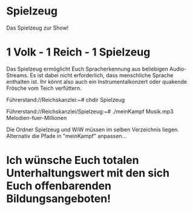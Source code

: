 # Spielzeug

Das Spielzeug zur Show!

# 1 Volk - 1 Reich - 1 Spielzeug

Das Spielzeug ermöglicht Euch Spracherkennung aus beliebigen Audio-Streams. 
Es ist dabei nicht erforderlich, dass menschliche Sprache enthalten ist. Ihr könnt also auch ein Instrumentalkonzert oder quakende Frösche vom Teich verfüttern.

Führerstand://Reichskanzlei:~# chdir Spielzeug

Führerstand://Reichskanzlei/Spielzeug:~# ./meinKampf Musik.mp3 Melodien-fuer-Millionen

Die Ordner Spielzeug und WiW müssen im selben Verzeichnis liegen. Alternativ die Pfade in "meinKampf" anpassen...

# Ich wünsche Euch totalen Unterhaltungswert mit den sich Euch offenbarenden Bildungsangeboten!




